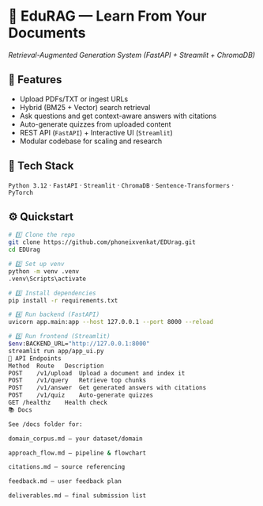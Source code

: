 # 🧠 EduRAG — Learn From Your Documents  
_Retrieval-Augmented Generation System (FastAPI + Streamlit + ChromaDB)_

## 🚀 Features
- Upload PDFs/TXT or ingest URLs
- Hybrid (BM25 + Vector) search retrieval
- Ask questions and get context-aware answers with citations
- Auto-generate quizzes from uploaded content
- REST API (`FastAPI`) + Interactive UI (`Streamlit`)
- Modular codebase for scaling and research

## 🧰 Tech Stack
`Python 3.12` · `FastAPI` · `Streamlit` · `ChromaDB` · `Sentence-Transformers` · `PyTorch`

## ⚙️ Quickstart
```bash
# 1️⃣ Clone the repo
git clone https://github.com/phoneixvenkat/EDUrag.git
cd EDUrag

# 2️⃣ Set up venv
python -m venv .venv
.venv\Scripts\activate

# 3️⃣ Install dependencies
pip install -r requirements.txt

# 4️⃣ Run backend (FastAPI)
uvicorn app.main:app --host 127.0.0.1 --port 8000 --reload

# 5️⃣ Run frontend (Streamlit)
$env:BACKEND_URL="http://127.0.0.1:8000"
streamlit run app/app_ui.py
🧩 API Endpoints
Method	Route	Description
POST	/v1/upload	Upload a document and index it
POST	/v1/query	Retrieve top chunks
POST	/v1/answer	Get generated answers with citations
POST	/v1/quiz	Auto-generate quizzes
GET	/healthz	Health check
📚 Docs

See /docs folder for:

domain_corpus.md — your dataset/domain

approach_flow.md — pipeline & flowchart

citations.md — source referencing

feedback.md — user feedback plan

deliverables.md — final submission list
